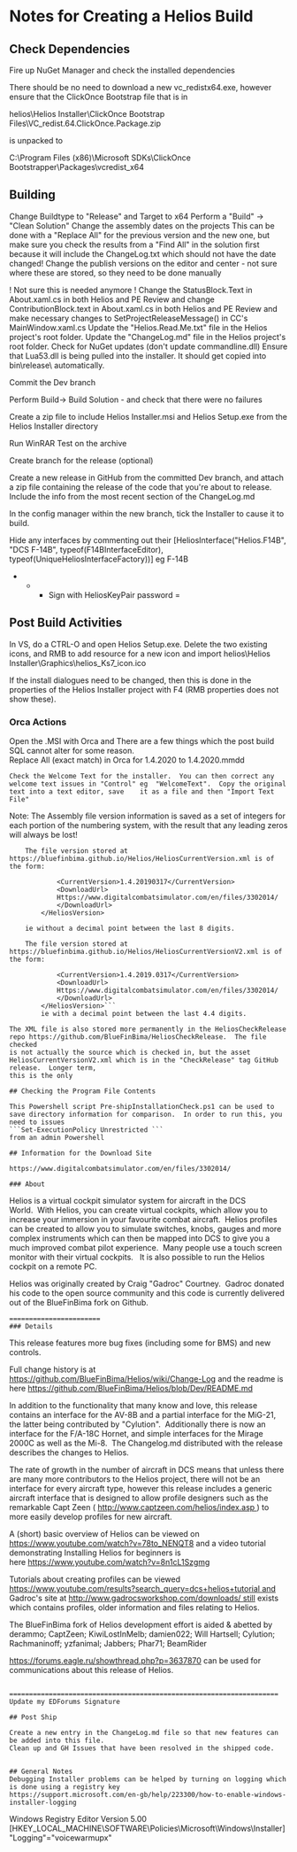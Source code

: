 # Notes for Creating a Helios Build

## Check Dependencies

Fire up NuGet Manager and check the installed dependencies

There should be no need to download a new vc_redistx64.exe, however ensure that the ClickOnce Bootstrap file that is in 

helios\Helios Installer\ClickOnce Bootstrap Files\VC_redist.64.ClickOnce.Package.zip

is unpacked to 

C:\Program Files (x86)\Microsoft SDKs\ClickOnce Bootstrapper\Packages\vcredist_x64

## Building

Change Buildtype to "Release" and Target to x64
Perform a "Build" -> "Clean Solution"
Change the assembly dates on the projects
	This can be done with a "Replace All" for the previous version and the new one, but make sure you check the results from a 
		"Find All" in the solution first because it will include the ChangeLog.txt which should not have the date changed!
Change the publish versions on the editor and center - not sure where these are stored, so they need to be done manually 

! Not sure this is needed anymore !  Change the StatusBlock.Text in About.xaml.cs in both Helios and PE
Review and change ContributionBlock.text in About.xaml.cs in both Helios and PE
Review and make necessary changes to SetProjectReleaseMessage() in CC's MainWindow.xaml.cs
Update the "Helios.Read.Me.txt" file in the Helios project's root folder.
Update the "ChangeLog.md" file in the Helios project's root folder.
Check for NuGet updates (don't update commandline.dll)
Ensure that Lua53.dll is being pulled into the installer.  It should get copied into bin\release\ automatically.


Commit the Dev branch

Perform Build-> Build Solution - and check that there were no failures

Create a zip file to include Helios Installer.msi and Helios Setup.exe from the Helios Installer directory

Run WinRAR Test on the archive

Create branch for the release (optional)

Create a new release in GitHub from the committed Dev branch, and attach a zip file containing the release of the code that
you're about to release.  Include the info from the most recent section of the ChangeLog.md

In the config manager within the new branch, tick the Installer to cause it to build.

Hide any interfaces by commenting out their [HeliosInterface("Helios.F14B", "DCS F-14B", typeof(F14BInterfaceEditor), typeof(UniqueHeliosInterfaceFactory))] eg F-14B 


 * * *  Sign with HeliosKeyPair password =

## Post Build Activities

In VS, do a CTRL-O and open Helios Setup.exe.  Delete the two existing icons, and RMB to add resource for a new icon and import 
helios\Helios Installer\Graphics\helios_Ks7_icon.ico

If the install dialogues need to be changed, then this is done in the properties of the Helios Installer project with F4 (RMB properties does not show these).

### Orca Actions

Open the .MSI with Orca and 
	There are a few things which the post build SQL cannot alter for some reason.  
	Replace All (exact match) in Orca for 1.4.2020 to 1.4.2020.mmdd 

	Check the Welcome Text for the installer.  You can then correct any welcome text issues in "Control" eg  "WelcomeText".  Copy the original text into a text editor, save 	it as a file and then "Import Text File"

		
Note: The Assembly file version information is saved as a set of integers for each portion of the numbering system, with the result that
		any leading zeros will always be lost!
	
		The file version stored at https://bluefinbima.github.io/Helios/HeliosCurrentVersion.xml is of the form:
		
```		<HeliosVersion>
			<CurrentVersion>1.4.20190317</CurrentVersion>
			<DownloadUrl>
			Https://www.digitalcombatsimulator.com/en/files/3302014/
			</DownloadUrl>
		</HeliosVersion>
```
		ie without a decimal point between the last 8 digits.

		The file version stored at https://bluefinbima.github.io/Helios/HeliosCurrentVersionV2.xml is of the form:
		
```		<HeliosVersion>
			<CurrentVersion>1.4.2019.0317</CurrentVersion>
			<DownloadUrl>
			Https://www.digitalcombatsimulator.com/en/files/3302014/
			</DownloadUrl>
		</HeliosVersion>```
		ie with a decimal point between the last 4.4 digits.

The XML file is also stored more permanently in the HeliosCheckRelease repo https://github.com/BlueFinBima/HeliosCheckRelease.  The file checked
is not actually the source which is checked in, but the asset HeliosCurrentVersionV2.xml which is in the "CheckRelease" tag GitHub release.  Longer term,
this is the only 

## Checking the Program File Contents

This Powershell script Pre-shipInstallationCheck.ps1 can be used to save directory information for comparison.  In order to run this, you need to issues
```Set-ExecutionPolicy Unrestricted ```
from an admin Powershell 

## Information for the Download Site 

https://www.digitalcombatsimulator.com/en/files/3302014/
 
### About
```
Helios is a virtual cockpit simulator system for aircraft in the DCS World.  With Helios, you can create virtual cockpits, which allow you to increase your immersion in your favourite combat aircraft.  Helios profiles can be created to allow you to simulate switches, knobs, gauges and more complex instruments which can then be mapped into DCS to give you a much improved combat pilot experience.  Many people use a touch screen monitor with their virtual cockpits.   It is also possible to run the Helios cockpit on a remote PC.

Helios was originally created by Craig "Gadroc" Courtney.  Gadroc donated his code to the open source community and this code is currently delivered out of the BlueFinBima fork on Github. 
```
=======================
### Details
```
This release features more bug fixes (including some for BMS) and new controls.

Full change history is at https://github.com/BlueFinBima/Helios/wiki/Change-Log and the readme is here https://github.com/BlueFinBima/Helios/blob/Dev/README.md

In addition to the functionality that many know and love, this release contains an interface for the AV-8B and a partial interface for the MiG-21, the latter being contributed by "Cylution".  Additionally there is now an interface for the F/A-18C Hornet, and simple interfaces for the Mirage 2000C as well as the Mi-8.  The Changelog.md distributed with the release describes the changes to Helios.

The rate of growth in the number of aircraft in DCS means that unless there are many more contributors to the Helios project, there will not be an interface for every aircraft type, however this release includes a generic aircraft interface that is designed to allow profile designers such as the remarkable Capt Zeen ( http://www.captzeen.com/helios/index.asp ) to more easily develop profiles for new aircraft.

A (short) basic overview of Helios can be viewed on https://www.youtube.com/watch?v=78to_NENQT8
and a video tutorial demonstrating Installing Helios for beginners is here https://www.youtube.com/watch?v=8n1cL1Szgmg

Tutorials about creating profiles can be viewed https://www.youtube.com/results?search_query=dcs+helios+tutorial and Gadroc's site at http://www.gadrocsworkshop.com/downloads/ still exists which contains profiles, older information and files relating to Helios.

The BlueFinBima fork of Helios development effort is aided & abetted by derammo; CaptZeen; KiwiLostInMelb; damien022; Will Hartsell; Cylution; Rachmaninoff; yzfanimal; Jabbers; Phar71; BeamRider

https://forums.eagle.ru/showthread.php?p=3637870 can be used for communications about this release of Helios.

```

====================================================================
Update my EDForums Signature

## Post Ship 

Create a new entry in the ChangeLog.md file so that new features can be added into this file.
Clean up and GH Issues that have been resolved in the shipped code. 


## General Notes
Debugging Installer problems can be helped by turning on logging which is done using a registry key
https://support.microsoft.com/en-gb/help/223300/how-to-enable-windows-installer-logging
``` 
Windows Registry Editor Version 5.00
[HKEY_LOCAL_MACHINE\SOFTWARE\Policies\Microsoft\Windows\Installer]
"Logging"="voicewarmupx"
```
